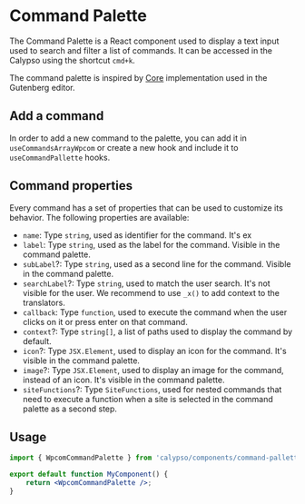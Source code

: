 # Command Palette

The Command Palette is a React component used to display a text input used to search and filter a list of commands. It can be accessed in the Calypso using the shortcut `cmd+k`.

The command palette is inspired by [Core](https://github.com/WordPress/gutenberg/blob/trunk/packages/commands/README.md) implementation used in the Gutenberg editor.

## Add a command

In order to add a new command to the palette, you can add it in `useCommandsArrayWpcom` or create a new hook and include it to `useCommandPallette` hooks.

## Command properties

Every command has a set of properties that can be used to customize its behavior. The following properties are available:

- `name`: Type `string`, used as identifier for the command. It's ex
- `label`: Type `string`, used as the label for the command. Visible in the command palette.
- `subLabel`?: Type `string`, used as a second line for the command. Visible in the command palette.
- `searchLabel`?: Type `string`, used to match the user search. It's not visible for the user. We recommend to use `_x()` to add context to the translators.
- `callback`: Type `function`, used to execute the command when the user clicks on it or press enter on that command.
- `context`?: Type `string[]`, a list of paths used to display the command by default.
- `icon`?: Type `JSX.Element`, used to display an icon for the command. It's visible in the command palette.
- `image`?: Type `JSX.Element`, used to display an image for the command, instead of an icon. It's visible in the command palette.
- `siteFunctions`?: Type `SiteFunctions`, used for nested commands that need to execute a function when a site is selected in the command palette as a second step.

## Usage

```jsx
import { WpcomCommandPalette } from 'calypso/components/command-pallette/wpcom-command-pallette';

export default function MyComponent() {
	return <WpcomCommandPalette />;
}
```

